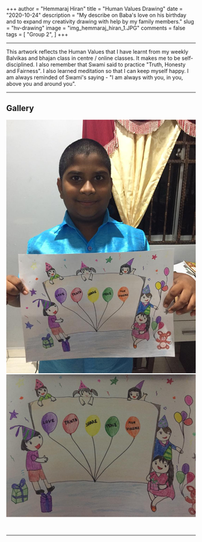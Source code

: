 +++
author = "Hemmaraj Hiran"
title = "Human Values Drawing"
date = "2020-10-24"
description = "My describe on Baba's love on his birthday and to expand my creativity drawing with help by my family members."
slug = "hv-drawing"
image = "img_hemmaraj_hiran_1.JPG"
comments = false
tags = [
    "Group 2",
]
+++

---

This artwork reflects the Human Values that I have learnt from my weekly Balvikas and bhajan class in centre / online classes. It makes me to be self-disciplined. I also remember that Swami said to practice "Truth, Honesty and Fairness". I also learned meditation so that I can keep myself happy. I am always reminded of Swami's saying - "I am always with you, in you, above you and around you".

---

## Gallery

![](img_hemmaraj_hiran_1.JPG) ![](img_hemmaraj_hiran_2.JPG)

<br>

---